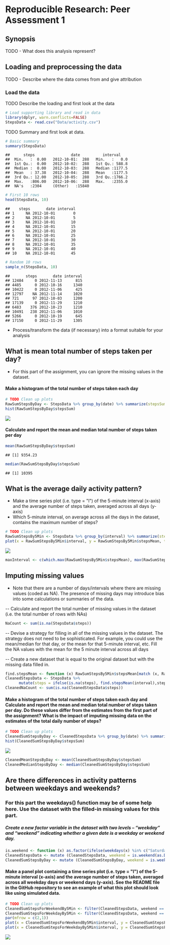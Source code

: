 # Reproducible Research: Peer Assessment 1

## Synopsis
TODO - What does this analysis represent?  


## Loading and preprocessing the data
TODO - Describe where the data comes from and give attribution

### Load the data
TODO Describe the loading and first look at the data

```r
# Load supporting library and read in data
library(dplyr, warn.conflicts=FALSE)
StepsData <- read.csv("Data/activity.csv")
```
TODO Summary and first look at data.


```r
# Basic summary
summary(StepsData)
```

```
##      steps                date          interval     
##  Min.   :  0.00   2012-10-01:  288   Min.   :   0.0  
##  1st Qu.:  0.00   2012-10-02:  288   1st Qu.: 588.8  
##  Median :  0.00   2012-10-03:  288   Median :1177.5  
##  Mean   : 37.38   2012-10-04:  288   Mean   :1177.5  
##  3rd Qu.: 12.00   2012-10-05:  288   3rd Qu.:1766.2  
##  Max.   :806.00   2012-10-06:  288   Max.   :2355.0  
##  NA's   :2304     (Other)   :15840
```

```r
# First 10 rows
head(StepsData, 10)
```

```
##    steps       date interval
## 1     NA 2012-10-01        0
## 2     NA 2012-10-01        5
## 3     NA 2012-10-01       10
## 4     NA 2012-10-01       15
## 5     NA 2012-10-01       20
## 6     NA 2012-10-01       25
## 7     NA 2012-10-01       30
## 8     NA 2012-10-01       35
## 9     NA 2012-10-01       40
## 10    NA 2012-10-01       45
```

```r
# Random 10 rows
sample_n(StepsData, 10)
```

```
##       steps       date interval
## 12484     0 2012-11-13      815
## 4485      0 2012-10-16     1340
## 10422     0 2012-11-06      425
## 12797    NA 2012-11-14     1020
## 721      97 2012-10-03     1200
## 17139     0 2012-11-29     1210
## 6483    376 2012-10-23     1210
## 10491   238 2012-11-06     1010
## 5266      0 2012-10-19      645
## 17150     0 2012-11-29     1305
```

- Process/transform the data (if necessary) into a format suitable for your analysis

## What is mean total number of steps taken per day?
- For this part of the assignment, you can ignore the missing values in the dataset.

#### Make a histogram of the total number of steps taken each day

```r
# TODO Clean up plots
RawSumStepsByDay <- StepsData %>% group_by(date) %>% summarize(stepsSum = sum(steps, na.rm=TRUE))
hist(RawSumStepsByDay$stepsSum)
```

![](PA1_template_files/figure-html/unnamed-chunk-3-1.png) 

#### Calculate and report the mean and median total number of steps taken per day

```r
mean(RawSumStepsByDay$stepsSum)
```

```
## [1] 9354.23
```

```r
median(RawSumStepsByDay$stepsSum)
```

```
## [1] 10395
```


## What is the average daily activity pattern?
- Make a time series plot (i.e. type = "l") of the 5-minute interval (x-axis) and the average number of steps taken, averaged across all days (y-axis)
- Which 5-minute interval, on average across all the days in the dataset, contains the maximum number of steps?

```r
# TODO Clean up plots
RawSumStepsBy5Min <- StepsData %>% group_by(interval) %>% summarize(stepsSum = sum(steps, na.rm=TRUE), stepsMean = mean(steps, na.rm=TRUE))
plot(x = RawSumStepsBy5Min$interval, y = RawSumStepsBy5Min$stepsMean, type='l')
```

![](PA1_template_files/figure-html/unnamed-chunk-5-1.png) 

```r
maxInterval <- c(which.max(RawSumStepsBy5Min$stepsMean), max(RawSumStepsBy5Min$stepsMean))
```


## Imputing missing values
- Note that there are a number of days/intervals where there are missing values (coded as NA). The presence of missing days may introduce bias into some calculations or summaries of the data.

-- Calculate and report the total number of missing values in the dataset (i.e. the total number of rows with NAs)

```r
NaCount <- sum(is.na(StepsData$steps))
```


-- Devise a strategy for filling in all of the missing values in the dataset. The strategy does not need to be sophisticated. For example, you could use the mean/median for that day, or the mean for that 5-minute interval, etc.
Fill the NA values with the mean for the 5 minute interval across all days

-- Create a new dataset that is equal to the original dataset but with the missing data filled in.

```r
find.stepsMean <- function (x) RawSumStepsBy5Min$stepsMean[match (x, RawSumStepsBy5Min$interval)]
CleanedStepsData <- StepsData %>%
      mutate(steps = ifelse(is.na(steps), find.stepsMean(interval),steps))
CleanedNaCount <- sum(is.na(CleanedStepsData$steps))
```

#### Make a histogram of the total number of steps taken each day and Calculate and report the mean and median total number of steps taken per day. Do these values differ from the estimates from the first part of the assignment? What is the impact of imputing missing data on the estimates of the total daily number of steps?



```r
# TODO Clean up plots
CleanedSumStepsByDay <- CleanedStepsData %>% group_by(date) %>% summarize(stepsSum = sum(steps, na.rm=TRUE))
hist(CleanedSumStepsByDay$stepsSum)
```

![](PA1_template_files/figure-html/unnamed-chunk-8-1.png) 

```r
CleanedMeanStepsByDay <- mean(CleanedSumStepsByDay$stepsSum)
CleanedMedianStepsByDay <- median(CleanedSumStepsByDay$stepsSum)
```

## Are there differences in activity patterns between weekdays and weekends?

### For this part the weekdays() function may be of some help here. Use the dataset with the filled-in missing values for this part.

##### Create a new factor variable in the dataset with two levels – “weekday” and “weekend” indicating whether a given date is a weekday or weekend day.

```r
is.weekend <- function (x) as.factor(ifelse(weekdays(x) %in% c("Saturday", "Sunday"), "Weekend", "Weekday"))
CleanedStepsData <- mutate (CleanedStepsData, weekend = is.weekend(as.Date(date)))
CleanedSumStepsByDay <- mutate (CleanedSumStepsByDay, weekend = is.weekend(as.Date(date)))
```


#### Make a panel plot containing a time series plot (i.e. type = "l") of the 5-minute interval (x-axis) and the average number of steps taken, averaged across all weekday days or weekend days (y-axis). See the README file in the GitHub repository to see an example of what this plot should look like using simulated data.

```r
# TODO Clean up plots
CleanedSumStepsForWeekendBy5Min <- filter(CleanedStepsData, weekend == "Weekend") %>% group_by(weekend, interval) %>% summarize(stepsSum = sum(steps, na.rm=TRUE), stepsMean = mean(steps, na.rm=TRUE))
CleanedSumStepsForWeekdayBy5Min <- filter(CleanedStepsData, weekend == "Weekday") %>% group_by(weekend, interval) %>% summarize(stepsSum = sum(steps, na.rm=TRUE), stepsMean = mean(steps, na.rm=TRUE))
par(mfrow = c(2,1))
plot(x = CleanedSumStepsForWeekendBy5Min$interval, y = CleanedSumStepsForWeekendBy5Min$stepsMean, type='l')
plot(x = CleanedSumStepsForWeekdayBy5Min$interval, y = CleanedSumStepsForWeekdayBy5Min$stepsMean, type='l')
```

![](PA1_template_files/figure-html/unnamed-chunk-10-1.png) 

